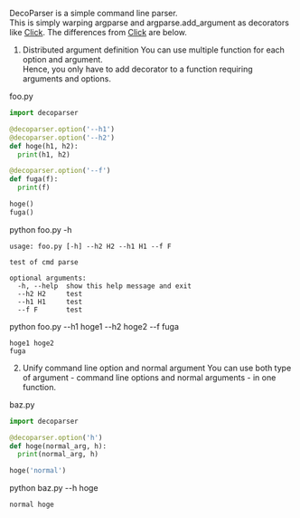 DecoParser is a simple command line parser.  
This is simply warping argparse and argparse.add_argument as decorators like [Click][]. 
The differences from [Click][] are below.  


1. Distributed argument definition
You can use multiple function for each option and argument.  
Hence, you only have to add decorator to a function requiring arguments and options.  

  foo.py
  ```python
  import decoparser

  @decoparser.option('--h1')
  @decoparser.option('--h2')
  def hoge(h1, h2):
    print(h1, h2)

  @decoparser.option('--f')
  def fuga(f):
    print(f)

  hoge()
  fuga()
  ```

  python foo.py -h
  ```
  usage: foo.py [-h] --h2 H2 --h1 H1 --f F

  test of cmd parse

  optional arguments:
    -h, --help  show this help message and exit
    --h2 H2     test
    --h1 H1     test
    --f F       test
  ```
python foo.py --h1 hoge1 --h2 hoge2 --f fuga
 ```
hoge1 hoge2
fuga
```

2. Unify command line option and normal argument
You can use both type of argument - command line options and normal arguments - in one function.  

  baz.py
  ```python
  import decoparser
  
  @decoparser.option('h')
  def hoge(normal_arg, h):
    print(normal_arg, h)
  
  hoge('normal')
  ```
  python baz.py --h hoge
  ```
  normal hoge
  ```



[Click]: http://click.pocoo.org/
